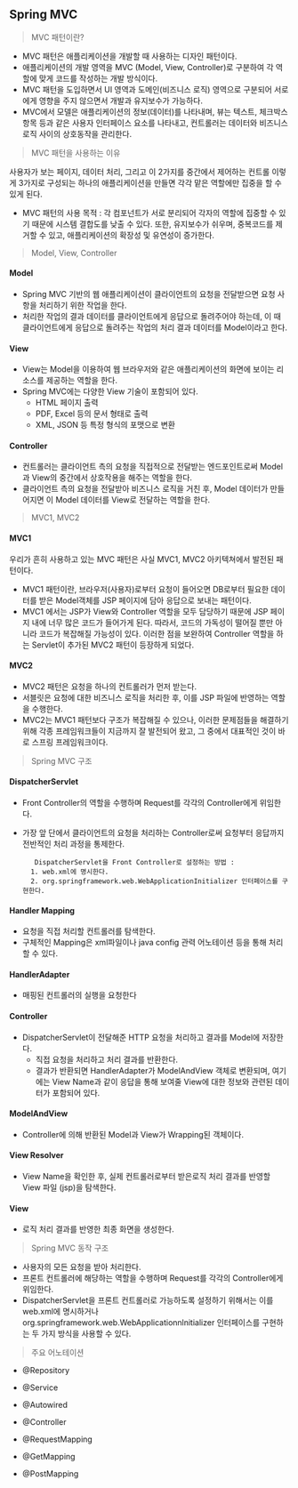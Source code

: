 ## Spring MVC
> MVC 패턴이란?

- MVC 패턴은 애플리케이션을 개발할 때 사용하는 디자인 패턴이다.
- 애플리케이션의 개발 영역을 MVC (Model, View, Controller)로 구분하여 각 역할에 맞게 코드를 작성하는 개발 방식이다.
- MVC 패턴을 도입하면서 UI 영역과 도메인(비즈니스 로직) 영역으로 구분되어 서로에게 영향을 주지 않으면서 개발과 유지보수가 가능하다.
- MVC에서 모델은 애플리케이션의 정보(데이터)를 나타내며, 뷰는 텍스트, 체크박스 항목 등과 같은 사용자 인터페이스 요소를 나타내고, 컨트롤러는 데이터와 비즈니스 로직 사이의 상호동작을 관리한다.

> MVC 패턴을 사용하는 이유

사용자가 보는 페이지, 데이터 처리, 그리고 이 2가지를 중간에서 제어하는 컨트롤 이렇게 3가지로 구성되는 하나의 애플리케이션을 만들면 각각 맡은 역할에만 집중을 할 수 있게 된다.

- MVC 패턴의 사용 목적 : 각 컴포넌트가 서로 분리되어 각자의 역할에 집중할 수 있기 때문에 시스템 결합도를 낮출 수 있다. 또한, 유지보수가 쉬우며, 중복코드를 제거할 수 있고, 애플리케이션의 확장성 및 유연성이 증가한다.

> Model, View, Controller

#### Model

- Spring MVC 기반의 웹 애플리케이션이 클라이언트의 요청을 전달받으면 요청 사항을 처리하기 위한 작업을 한다. 
- 처리한 작업의 결과 데이터를 클라이언트에게 응답으로 돌려주어야 하는데, 이 때 클라이언트에게 응답으로 돌려주는 작업의 처리 결과 데이터를 Model이라고 한다.

#### View

- View는 Model을 이용하여 웹 브라우저와 같은 애플리케이션의 화면에 보이는 리소스를 제공하는 역할을 한다.
- Spring MVC에는 다양한 View 기술이 포함되어 있다.
    - HTML 페이지 출력
    - PDF, Excel 등의 문서 형태로 출력
    - XML, JSON 등 특정 형식의 포맷으로 변환

#### Controller

- 컨트롤러는 클라이언트 측의 요청을 직접적으로 전달받는 엔드포인트로써 Model과 View의 중간에서 상호작용을 해주는 역할을 한다.
- 클라이언트 측의 요청을 전달받아 비즈니스 로직을 거친 후, Model 데이터가 만들어지면 이 Model 데이터를 View로 전달하는 역할을 한다.

> MVC1, MVC2

#### MVC1

우리가 흔히 사용하고 있는 MVC 패턴은 사실 MVC1, MVC2 아키텍쳐에서 발전된 패턴이다.

- MVC1 패턴이란, 브라우저(사용자)로부터 요청이 들어오면 DB로부터 필요한 데이터를 받은 Model객체를 JSP 페이지에 담아 응답으로 보내는 패턴이다.
- MVC1 에서는 JSP가 View와 Controller 역할을 모두 담당하기 때문에 JSP 페이지 내에 너무 많은 코드가 들어가게 된다. 따라서, 코드의 가독성이 떨어질 뿐만 아니라 코드가 복잡해질 가능성이 있다. 이러한 점을 보완하여 Controller 역할을 하는 Servlet이 추가된 MVC2 패턴이 등장하게 되었다.

#### MVC2

- MVC2 패턴은 요청을 하나의 컨트롤러가 먼저 받는다.
- 서블릿은 요청에 대한 비즈니스 로직을 처리한 후, 이를 JSP 파일에 반영하는 역할을 수행한다. 
- MVC2는 MVC1 패턴보다 구조가 복잡해질 수 있으나, 이러한 문제점들을 해결하기 위해 각종 프레임워크들이 지금까지 잘 발전되어 왔고, 그 중에서 대표적인 것이 바로 스프링 프레임워크이다.

> Spring MVC 구조

#### DispatcherServlet

- Front Controller의 역할을 수행하며 Request를 각각의 Controller에게 위임한다.
- 가장 앞 단에서 클라이언트의 요청을 처리하는 Controller로써 요청부터 응답까지 전반적인 처리 과정을 통제한다.

         DispatcherServlet을 Front Controller로 설정하는 방법 : 
        1. web.xml에 명시한다.
        2. org.springframework.web.WebApplicationInitializer 인터페이스를 구현한다.

#### Handler Mapping

- 요청을 직접 처리할 컨트롤러를 탐색한다.
- 구체적인 Mapping은 xml파일이나 java config 관력 어노테이션 등을 통해 처리할 수 있다.

#### HandlerAdapter

- 매핑된 컨트롤러의 실행을 요청한다

#### Controller

- DispatcherServlet이 전달해준 HTTP 요청을 처리하고 결과를 Model에 저장한다.
    - 직접 요청을 처리하고 처리 결과를 반환한다.
    - 결과가 반환되면 HandlerAdapter가 ModelAndView 객체로 변환되며, 여기에는 View Name과 같이 응답을 통해 보여줄 View에 대한 정보와 관련된 데이터가 포함되어 있다.

#### ModelAndView

- Controller에 의해 반환된 Model과 View가 Wrapping된 객체이다.

#### View Resolver

- View Name을 확인한 후, 실제 컨트롤러로부터 받은로직 처리 결과를 반영할 View 파일 (jsp)을 탐색한다.

#### View

- 로직 처리 결과를 반영한 최종 화면을 생성한다.

> Spring MVC 동작 구조

- 사용자의 모든 요청을 받아 처리한다.
- 프론트 컨트롤러에 해당하는 역할을 수행하며 Request를 각각의 Controller에게 위임한다.
- DispatcherServlet을 프론트 컨트롤러로 가능하도록 설정하기 위해서는 이를 web.xml에 명시하거나 org.springframework.web.WebApplicationnlnitializer 인터페이스를 구현하는 두 가지 방식을 사용할 수 있다.

> 주요 어노테이션

- @Repository

- @Service

- @Autowired

- @Controller

- @RequestMapping 

- @GetMapping

- @PostMapping
